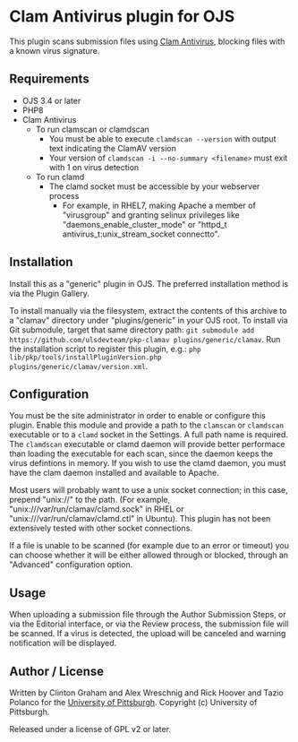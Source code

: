 # Clam Antivirus plugin for OJS

This plugin scans submission files using [Clam Antivirus](https://www.clamav.net/), blocking files with a known virus signature.

## Requirements

* OJS 3.4 or later
* PHP8
* Clam Antivirus
  * To run clamscan or clamdscan
    * You must be able to execute `clamdscan --version` with output text indicating the ClamAV version
    * Your version of `clamdscan -i --no-summary <filename>` must exit with 1 on virus detection
  * To run clamd
    * The clamd socket must be accessible by your webserver process
      * For example, in RHEL7, making Apache a member of "virusgroup" and granting selinux privileges like "daemons_enable_cluster_mode" or "httpd_t antivirus_t:unix_stream_socket connectto".

## Installation

Install this as a "generic" plugin in OJS.  The preferred installation method is via the Plugin Gallery.

To install manually via the filesystem, extract the contents of this archive to a "clamav" directory under "plugins/generic" in your OJS root.  To install via Git submodule, target that same directory path: `git submodule add https://github.com/ulsdevteam/pkp-clamav plugins/generic/clamav`.  Run the installation script to register this plugin, e.g.: `php lib/pkp/tools/installPluginVersion.php plugins/generic/clamav/version.xml`.

## Configuration

You must be the site administrator in order to enable or configure this plugin.  Enable this module and provide a path to the `clamscan` or `clamdscan` executable or to a `clamd` socket in the Settings.  A full path name is required.  The `clamdscan` executable or clamd daemon will provide better performace than loading the executable for each scan, since the daemon keeps the virus defintions in memory.  If you wish to use the clamd daemon, you must have the clam daemon installed and available to Apache.

Most users will probably want to use a unix socket connection; in this case, prepend "unix://" to the path. (For example, "unix:///var/run/clamav/clamd.sock" in RHEL or "unix:///var/run/clamav/clamd.ctl" in Ubuntu). This plugin has not been extensively tested with other socket connections.

If a file is unable to be scanned (for example due to an error or timeout) you can choose whether it will be either allowed through or blocked, through an "Advanced" configuration option.

## Usage

When uploading a submission file through the Author Submission Steps, or via the Editorial interface, or via the Review process, the submission file will be scanned.  If a virus is detected, the upload will be canceled and warning notification will be displayed.

## Author / License

Written by Clinton Graham and Alex Wreschnig and Rick Hoover and Tazio Polanco for the [University of Pittsburgh](http://www.pitt.edu).  Copyright (c) University of Pittsburgh.

Released under a license of GPL v2 or later.
